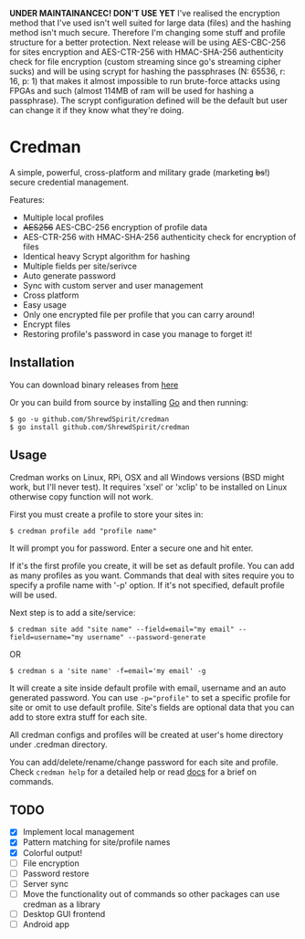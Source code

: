**UNDER MAINTAINANCEC! DON'T USE YET** I've realised the encryption method that I've used isn't well suited for large data (files) and the hashing method isn't much secure. Therefore I'm changing some stuff and profile structure for a better protection. Next release will be using AES-CBC-256 for sites encryption and AES-CTR-256 with HMAC-SHA-256 authenticity check for file encryption (custom streaming since go's streaming cipher sucks) and will be using scrypt for hashing the passphrases (N: 65536, r: 16, p: 1) that makes it almost impossible to run brute-force attacks using FPGAs and such (almost 114MB of ram will be used for hashing a passphrase). The scrypt configuration defined will be the default but user can change it if they know what they're doing.

Credman
=====
A simple, powerful, cross-platform and military grade (marketing ~~bs~~!) secure credential management.

Features:
- Multiple local profiles
- ~~AES256~~ AES-CBC-256 encryption of profile data
- AES-CTR-256 with HMAC-SHA-256 authenticity check for encryption of files
- Identical heavy Scrypt algorithm for hashing
- Multiple fields per site/serivce
- Auto generate password
- Sync with custom server and user management
- Cross platform
- Easy usage
- Only one encrypted file per profile that you can carry around!
- Encrypt files
- Restoring profile's password in case you manage to forget it!

## Installation
You can download binary releases from [here](https://github.com/ShrewdSpirit/credman/releases)

Or you can build from source by installing [Go](https://golang.org/) and then running:

```
$ go -u github.com/ShrewdSpirit/credman
$ go install github.com/ShrewdSpirit/credman
```

## Usage
Credman works on Linux, RPi, OSX and all Windows versions (BSD might work, but I'll never test).
It requires 'xsel' or 'xclip' to be installed on Linux otherwise copy function will not work.

First you must create a profile to store your sites in:

`$ credman profile add "profile name"`

It will prompt you for password. Enter a secure one and hit enter.

If it's the first profile you create, it will be set as default profile. You can add as many profiles as you want.
Commands that deal with sites require you to specify a profile name with '-p' option. If it's not specified, default profile will be used.

Next step is to add a site/service:

`$ credman site add "site name" --field=email="my email" --field=username="my username" --password-generate`

OR

`$ credman s a 'site name' -f=email='my email' -g`

It will create a site inside default profile with email, username and an auto generated password.
You can use `-p="profile"` to set a specific profile for site or omit to use default profile.
Site's fields are optional data that you can add to store extra stuff for each site.

All credman configs and profiles will be created at user's home directory under .credman directory.

You can add/delete/rename/change password for each site and profile.
Check `credman help` for a detailed help or read [docs](https://github.com/ShrewdSpirit/credman/blob/master/Docs.md) for a brief on commands.

## TODO
- [x] Implement local management
- [x] Pattern matching for site/profile names
- [x] Colorful output!
- [ ] File encryption
- [ ] Password restore
- [ ] Server sync
- [ ] Move the functionality out of commands so other packages can use credman as a library
- [ ] Desktop GUI frontend
- [ ] Android app
